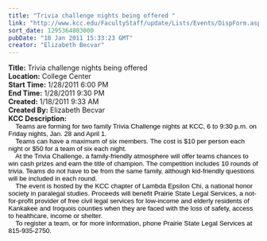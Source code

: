 ```yaml
---
title: "Trivia challenge nights being offered "
link: "http://www.kcc.edu/FacultyStaff/update/Lists/Events/DispForm.aspx?ID=24"
sort_date: 1295364803000
pubDate: "18 Jan 2011 15:33:23 GMT"
creator: "Elizabeth Becvar"
---
```


<div><b>Title:</b> Trivia challenge nights being offered </div>
<div><b>Location:</b> College Center</div>
<div><b>Start Time:</b> 1/28/2011 6:00 PM</div>
<div><b>End Time:</b> 1/28/2011 9:30 PM</div>
<div><b>Created:</b> 1/18/2011 9:33 AM</div>
<div><b>Created By:</b> Elizabeth Becvar</div>
<div><b>KCC Description:</b> <div class=ExternalClass89C81B06B3EC42ACA693814063FE8C85><div>
<p class=MsoNormal style="margin:0in 0in 0pt"><span style="font-size:10pt;color:black;font-family:'Arial','sans-serif'">    Teams are forming for two family Trivia Challenge nights at KCC, 6 to 9:30 p.m. on Friday nights, Jan. 28 and April 1.<br>    Teams can have a maximum of six members. The cost is $10 per person each night or $50 for a team of six each night.<br>    At the Trivia Challenge, a family-friendly atmosphere will offer teams chances to win cash prizes and earn the title of champion. The competition includes 10 rounds of trivia. Teams do not have to be from the same family, although kid-friendly questions will be included in each round.<br>    The event is hosted by the KCC chapter of Lambda Epsilon Chi, a national honor society in paralegal studies. Proceeds will benefit Prairie State Legal Services, a not-for-profit provider of free civil legal services for low-income and elderly residents of Kankakee and Iroquois counties when they are faced with the loss of safety, access to healthcare, income or shelter.<br>    To register a team, or for more information, phone Prairie State Legal Services at 815-935-2750.</span></p>
<p class=MsoNormal style="margin:0in 0in 0pt"><span style="font-size:10pt"><font face="Times New Roman"> </font></span></p>
<p class=MsoNormal style="margin:0in 0in 0pt"><font face="Times New Roman" size=3> </font></p>
<p class=MsoNormal style="margin:0in 0in 0pt"><font face="Times New Roman" size=3> </font></p></div></div></div>

